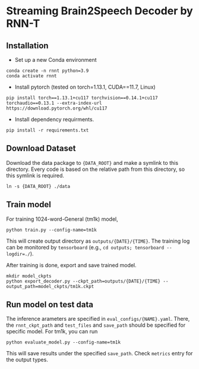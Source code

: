 # Streaming Brain2Speech Decoder by RNN-T

## Installation 

* Set up a new Conda environment
```
conda create -n rnnt python=3.9
conda activate rnnt
```

* Install pytorch (tested on torch=1.13.1, CUDA==11.7, Linux)
```
pip install torch==1.13.1+cu117 torchvision==0.14.1+cu117 torchaudio==0.13.1 --extra-index-url https://download.pytorch.org/whl/cu117
```

* Install dependency requirments.
```
pip install -r requirements.txt
```


## Download Dataset
Download the data package to `{DATA_ROOT}` and make a symlink to this directory. Every code is based on the relative path from this directory, so this symlink is required.
```
ln -s {DATA_ROOT} ./data
```

## Train model

For training 1024-word-General (tm1k) model, 

```
python train.py --config-name=tm1k
```
This will create output directory as `outputs/{DATE}/{TIME}`. The training log can be monitored by `tensorboard` (e.g., `cd outputs; tensorboard --logdir=./`).


After training is done, export and save trained model.
```
mkdir model_ckpts
python export_decoder.py --ckpt_path=outputs/{DATE}/{TIME} --output_path=model_ckpts/tm1k.ckpt
```

## Run model on test data

The inference arameters are specified in `eval_configs/{NAME}.yaml`. There, the `rnnt_ckpt_path` and `test_files` and `save_path` should be specified for specific model. For tm1k, you can run
```
python evaluate_model.py --config-name=tm1k
```
This will save results under the specified `save_path`. Check `metrics` entry for the output types.
